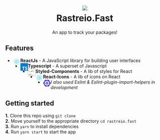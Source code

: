 <h1 align="center">
  <br>
  <img src="./public/favicon.ico"/>
  <br>
  Rastreio.Fast
 </h1>
 
<p align="center">An app to track your packages!</p>
 
<!-- <p align="center">
  <img src="public/gif.gif"/>
</p> -->

## Features
 - <img align="left" alt="Typescript" width="24px" src="https://raw.githubusercontent.com/github/explore/80688e429a7d4ef2fca1e82350fe8e3517d3494d/topics/react/react.png" />**ReactJs** - A JavaScript library for building user interfaces
 - <img align="left" alt="Typescript" width="24px" src="https://raw.githubusercontent.com/github/explore/80688e429a7d4ef2fca1e82350fe8e3517d3494d/topics/typescript/typescript.png" />**Typescript** - A superset of Javascript
 - <img align="left" alt="Typescript" width="24px" src="https://raw.githubusercontent.com/github/explore/80688e429a7d4ef2fca1e82350fe8e3517d3494d/topics/styled-components/styled-components.png" />**Styled-Components** - A lib of styles for React
 - <img align="left" alt="Typescript" width="24px" src="https://raw.githubusercontent.com/github/explore/80688e429a7d4ef2fca1e82350fe8e3517d3494d/topics/react/react.png" />**React-Icons** - A lib of icons on React
 - <img align="left" alt="Typescript" width="24px" src="https://raw.githubusercontent.com/github/explore/80688e429a7d4ef2fca1e82350fe8e3517d3494d/topics/eslint/eslint.png" /> _I also used Eslint & Eslint-plugin-import-helpers in development_

## Getting started

**1.** Clone this repo using `git clone`<br />
**2.** Move yourself to the appropriate directory `cd rastreio.fast`<br />
**3.** Run `yarn` to install dependencies<br />
**4.** Run `yarn start` to start the app
<br>
<br>
